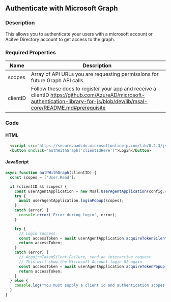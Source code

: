## Authenticate with Microsoft Graph

### Description
This allows you to authenticate your users with a microsoft account or Acitve Directory account to get access to the graph.

### Required Properties

| Name | Description |
| --- | --- |
| scopes | Array of API URLs you are requesting permissions for future Graph API calls |
| clientID | Follow these docs to register your app and receive a clientID https://github.com/AzureAD/microsoft-authentication-library-for-js/blob/dev/lib/msal-core/README.md#prerequisite |

### Code

#### HTML
```html
  <script src="https://secure.aadcdn.microsoftonline-p.com/lib/0.2.3/js/msal.js"></script>
  <button onclick="authWithGraph('clientIdHere')">Login</button>
```

#### JavaScript

```javascript
async function authWithGraph(clientID) {
  const scopes = ['User.Read'];

  if (clientID && scopes) {
    const userAgentApplication = new Msal.UserAgentApplication(config.clientID, null);
    try {
      await userAgentApplication.loginPopup(scopes);
    }
    catch (error) {
      console.error('Error during login', error);
    }

    try {
      // Login success
      const accessToken = await userAgentApplication.acquireTokenSilent(scopes);
      return accessToken;
    }
    catch (error) {
      // AcquireTokenSilent Failure, send an interactive request.
      // This will show the Microsoft Account login UI again
      const accessToken = await userAgentApplication.acquireTokenPopup(scopes)
      return accessToken;
    }
  } else {
    console.log("You must supply a client id and authentication scopes for your app");
  }
}

```

<SnippitCode></SnippitCode>
